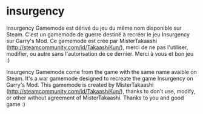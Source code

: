 insurgency
==========

Insurgency Gamemode est dérivé du jeu du même nom disponible sur Steam. C'est un gamemode de guerre destiné à recréer le jeu Insurgency sur Garry's Mod. Ce gamemode est créé par MisterTakaashi (http://steamcommunity.com/id/TakaashiKun/), merci de ne pas l'utiliser, modifier, ou autre sans l'autorisation de ce dernier. Merci à vous et bon jeu :)

Insurgency Gamemode come from the game with the same name avaible on Steam. It's a war gamemode designed to recreate the game Insurgency on Garry's Mod. This gamemode is created by MisterTakaashi (http://steamcommunity.com/id/TakaashiKun/), thanks to don't use, modify, or other without agreement of MisterTakaashi. Thanks to you and good game :)
